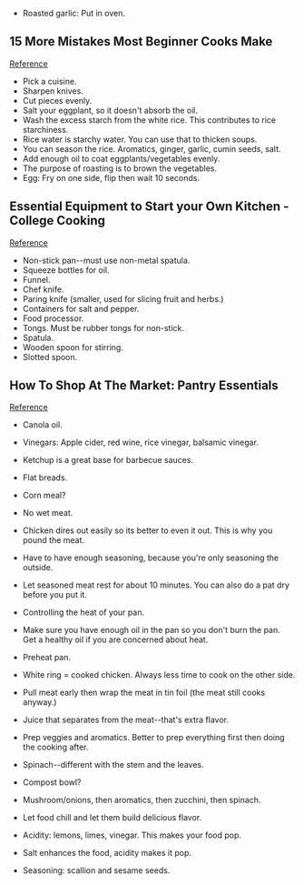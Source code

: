 
- Roasted garlic: Put in oven.


## 15 More Mistakes Most Beginner Cooks Make
[Reference](https://www.youtube.com/watch?v=6bN_crxaVsg)

- Pick a cuisine.
- Sharpen knives.
- Cut pieces evenly.
- Salt your eggplant, so it doesn't absorb the oil.
- Wash the excess starch from the white rice. This contributes to rice starchiness.
- Rice water is starchy water. You can use that to thicken soups.
- You can season the rice. Aromatics, ginger, garlic, cumin seeds, salt.
- Add enough oil to coat eggplants/vegetables evenly.
- The purpose of roasting is to brown the vegetables.
- Egg: Fry on one side, flip then wait 10 seconds.

## Essential Equipment to Start your Own Kitchen - College Cooking
[Reference](https://www.youtube.com/watch?v=8Vec0CE98Ww)

- Non-stick pan--must use non-metal spatula.
- Squeeze bottles for oil.
- Funnel.
- Chef knife.
- Paring knife (smaller, used for slicing fruit and herbs.)
- Containers for salt and pepper.
- Food processor.
- Tongs. Must be rubber tongs for non-stick.
- Spatula.
- Wooden spoon for stirring.
- Slotted spoon.

## How To Shop At The Market: Pantry Essentials
[Reference](https://www.youtube.com/watch?v=bITUXDFbJ88)

- Canola oil.
- Vinegars: Apple cider, red wine, rice vinegar, balsamic vinegar.
- Ketchup is a great base for barbecue sauces.
- Flat breads.
- Corn meal?

- No wet meat.
- Chicken dires out easily so its better to even it out. This is why you pound the meat.
- Have to have enough seasoning, because you're only seasoning the outside.
- Let seasoned meat rest for about 10 minutes. You can also do a pat dry before you put it.
- Controlling the heat of your pan.
- Make sure you have enough oil in the pan so you don't burn the pan. Get a healthy oil if you are concerned about heat.
- Preheat pan.
- White ring = cooked chicken. Always less time to cook on the other side.
- Pull meat early then wrap the meat in tin foil (the meat still cooks anyway.)
- Juice that separates from the meat--that's extra flavor.
- Prep veggies and aromatics. Better to prep everything first then doing the cooking after.
- Spinach--different with the stem and the leaves.
- Compost bowl?
- Mushroom/onions, then aromatics, then zucchini, then spinach.
- Let food chill and let them build delicious flavor.
- Acidity: lemons, limes, vinegar. This makes your food pop.
- Salt enhances the food, acidity makes it pop.
- Seasoning: scallion and sesame seeds.
